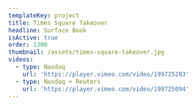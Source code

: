 ```yaml
---
templateKey: project
title: Times Square Takeover
headline: Surface Book
isActive: true
order: 1300
thumbnail: /assets/times-square-takeover.jpg
videos:
  - type: Nasdaq
    url: 'https://player.vimeo.com/video/199725283'
  - type: Nasdaq + Reuters
    url: 'https://player.vimeo.com/video/199725094'
---
```

